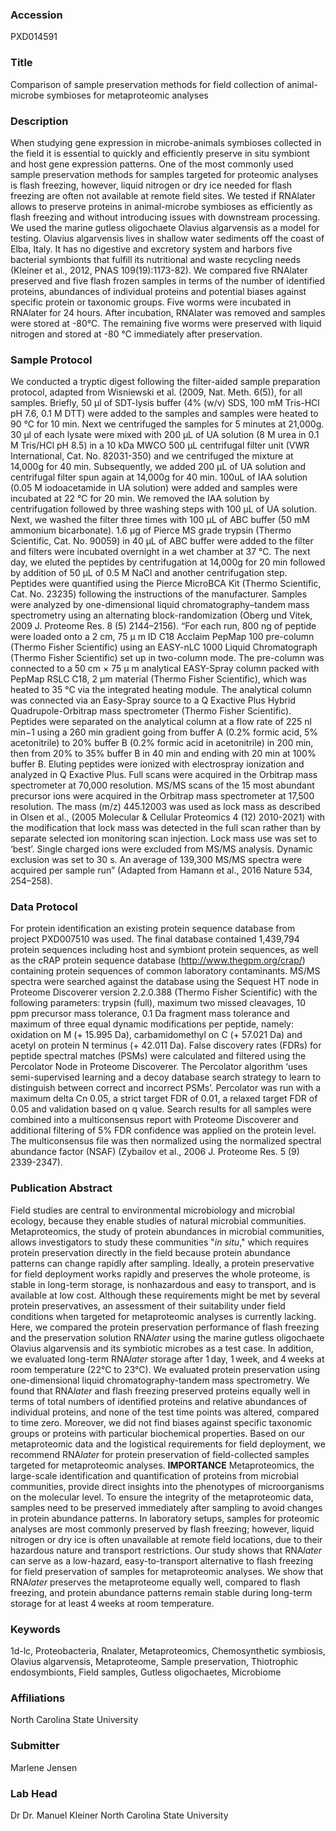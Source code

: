 ### Accession
PXD014591

### Title
Comparison of sample preservation methods for field collection of animal-microbe symbioses for metaproteomic analyses

### Description
When studying gene expression in microbe-animals symbioses collected in the field it is essential to quickly and efficiently preserve in situ symbiont and host gene expression patterns. One of the most commonly used sample preservation methods for samples targeted for proteomic analyses is flash freezing, however, liquid nitrogen or dry ice needed for flash freezing are often not available at remote field sites. We tested if RNAlater allows to preserve proteins in animal-microbe symbioses as efficiently as flash freezing and without introducing issues with downstream processing. We used the marine gutless oligochaete Olavius algarvensis as a model for testing. Olavius algarvensis lives in shallow water sediments off the coast of Elba, Italy. It has no digestive and excretory system and harbors five bacterial symbionts that fulfill its nutritional and waste recycling needs (Kleiner et al., 2012, PNAS 109(19):1173-82). We compared five RNAlater preserved and five flash frozen samples in terms of the number of identified proteins, abundances of individual proteins and potential biases against specific protein or taxonomic groups. Five worms were incubated in RNAlater for 24 hours. After incubation, RNAlater was removed and samples were stored at -80°C. The remaining five worms were preserved with liquid nitrogen and stored at -80 °C immediately after preservation.

### Sample Protocol
We conducted a tryptic digest following the filter-aided sample preparation protocol, adapted from Wisniewski et al. (2009, Nat. Meth. 6(5)), for all samples. Briefly, 50 µl of SDT-lysis buffer (4% (w/v) SDS, 100 mM Tris-HCl pH 7.6, 0.1 M DTT) were added to the samples and samples were heated to 90 °C for 10 min. Next we centrifuged the samples for 5 minutes at 21,000g. 30 µl of each lysate were mixed with 200 µL of UA solution (8 M urea in 0.1 M Tris/HCl pH 8.5) in a 10 kDa MWCO 500 µL centrifugal filter unit (VWR International, Cat. No. 82031-350) and we centrifuged the mixture at 14,000g for 40 min. Subsequently, we added 200 µL of UA solution and centrifugal filter spun again at 14,000g for 40 min. 100uL of IAA solution (0.05 M iodoacetamide in UA solution) were added and samples were incubated at 22 °C for 20 min. We removed the IAA solution by centrifugation followed by three washing steps with 100 µL of UA solution. Next, we washed the filter three times with 100 µL of ABC buffer (50 mM ammonium bicarbonate). 1.6 μg of Pierce MS grade trypsin (Thermo Scientific, Cat. No. 90059) in 40 µL of ABC buffer were added to the filter and filters were incubated overnight in a wet chamber at 37 °C. The next day, we eluted the peptides by centrifugation at 14,000g for 20 min followed by addition of 50 µL of 0.5 M NaCl and another centrifugation step. Peptides were quantified using the Pierce MicroBCA Kit (Thermo Scientific, Cat. No. 23235) following the instructions of the manufacturer.  Samples were analyzed by one-dimensional liquid chromatography–tandem mass spectrometry using an alternating block-randomization (Oberg und Vitek, 2009 J. Proteome Res. 8 (5) 2144–2156). “For each run, 800 ng of peptide were loaded onto a 2 cm, 75 μ m ID C18 Acclaim PepMap 100 pre-column (Thermo Fisher Scientific) using an EASY-nLC 1000 Liquid Chromatograph (Thermo Fisher Scientific) set up in two-column mode. The pre-column was connected to a 50 cm × 75 μ m analytical EASY-Spray column packed with PepMap RSLC C18, 2 μm material (Thermo Fisher Scientific), which was heated to 35 °C via the integrated heating module. The analytical column was connected via an Easy-Spray source to a Q Exactive Plus Hybrid Quadrupole-Orbitrap mass spectrometer (Thermo Fisher Scientific). Peptides were separated on the analytical column at a flow rate of 225 nl min−1 using a 260 min gradient going from buffer A (0.2% formic acid, 5% acetonitrile) to 20% buffer B (0.2% formic acid in acetonitrile) in 200 min, then from 20% to 35% buffer B in 40 min and ending with 20 min at 100% buffer B. Eluting peptides were ionized with electrospray ionization and analyzed in Q Exactive Plus. Full scans were acquired in the Orbitrap mass spectrometer at 70,000 resolution. MS/MS scans of the 15 most abundant precursor ions were acquired in the Orbitrap mass spectrometer at 17,500 resolution. The mass (m/z) 445.12003 was used as lock mass as described in Olsen et al., (2005 Molecular & Cellular Proteomics 4 (12) 2010-2021) with the modification that lock mass was detected in the full scan rather than by separate selected ion monitoring scan injection. Lock mass use was set to ‘best’. Single charged ions were excluded from MS/MS analysis. Dynamic exclusion was set to 30 s. An average of 139,300 MS/MS spectra were acquired per sample run” (Adapted from Hamann et al., 2016 Nature 534, 254–258).

### Data Protocol
For protein identification an existing protein sequence database from project PXD007510 was used. The final database contained 1,439,794 protein sequences including host and symbiont protein sequences, as well as the cRAP protein sequence database (http://www.thegpm.org/crap/) containing protein sequences of common laboratory contaminants. MS/MS spectra were searched against the database using the Sequest HT node in Proteome Discoverer version 2.2.0.388 (Thermo Fisher Scientific) with the following parameters: trypsin (full), maximum two missed cleavages, 10 ppm precursor mass tolerance, 0.1 Da fragment mass tolerance and maximum of three equal dynamic modifications per peptide, namely: oxidation on M (+ 15.995 Da), carbamidomethyl on C (+ 57.021 Da) and acetyl on protein N terminus (+ 42.011 Da). False discovery rates (FDRs) for peptide spectral matches (PSMs) were calculated and filtered using the Percolator Node in Proteome Discoverer. The Percolator algorithm ‘uses semi-supervised learning and a decoy database search strategy to learn to distinguish between correct and incorrect PSMs’. Percolator was run with a maximum delta Cn 0.05, a strict target FDR of 0.01, a relaxed target FDR of 0.05 and validation based on q value. Search results for all samples were combined into a multiconsensus report with Proteome Discoverer and additional filtering of 5% FDR confidence was applied on the protein level. The multiconsensus file was then normalized using the normalized spectral abundance factor (NSAF) (Zybailov et al., 2006 J. Proteome Res. 5 (9) 2339-2347).

### Publication Abstract
Field studies are central to environmental microbiology and microbial ecology, because they enable studies of natural microbial communities. Metaproteomics, the study of protein abundances in microbial communities, allows investigators to study these communities "<i>in situ</i>," which requires protein preservation directly in the field because protein abundance patterns can change rapidly after sampling. Ideally, a protein preservative for field deployment works rapidly and preserves the whole proteome, is stable in long-term storage, is nonhazardous and easy to transport, and is available at low cost. Although these requirements might be met by several protein preservatives, an assessment of their suitability under field conditions when targeted for metaproteomic analyses is currently lacking. Here, we compared the protein preservation performance of flash freezing and the preservation solution RNA<i>later</i> using the marine gutless oligochaete Olavius algarvensis and its symbiotic microbes as a test case. In addition, we evaluated long-term RNA<i>later</i> storage after 1&#x2009;day, 1&#x2009;week, and 4&#x2009;weeks at room temperature (22&#xb0;C to 23&#xb0;C). We evaluated protein preservation using one-dimensional liquid chromatography-tandem mass spectrometry. We found that RNA<i>later</i> and flash freezing preserved proteins equally well in terms of total numbers of identified proteins and relative abundances of individual proteins, and none of the test time points was altered, compared to time zero. Moreover, we did not find biases against specific taxonomic groups or proteins with particular biochemical properties. Based on our metaproteomic data and the logistical requirements for field deployment, we recommend RNA<i>later</i> for protein preservation of field-collected samples targeted for metaproteomic analyses. <b>IMPORTANCE</b> Metaproteomics, the large-scale identification and quantification of proteins from microbial communities, provide direct insights into the phenotypes of microorganisms on the molecular level. To ensure the integrity of the metaproteomic data, samples need to be preserved immediately after sampling to avoid changes in protein abundance patterns. In laboratory setups, samples for proteomic analyses are most commonly preserved by flash freezing; however, liquid nitrogen or dry ice is often unavailable at remote field locations, due to their hazardous nature and transport restrictions. Our study shows that RNA<i>later</i> can serve as a low-hazard, easy-to-transport alternative to flash freezing for field preservation of samples for metaproteomic analyses. We show that RNA<i>later</i> preserves the metaproteome equally well, compared to flash freezing, and protein abundance patterns remain stable during long-term storage for at least 4&#x2009;weeks at room temperature.

### Keywords
1d-lc, Proteobacteria, Rnalater, Metaproteomics, Chemosynthetic symbiosis, Olavius algarvensis, Metaproteome, Sample preservation, Thiotrophic endosymbionts, Field samples, Gutless oligochaetes, Microbiome

### Affiliations
North Carolina State University

### Submitter
Marlene Jensen

### Lab Head
Dr Dr. Manuel Kleiner
North Carolina State University


